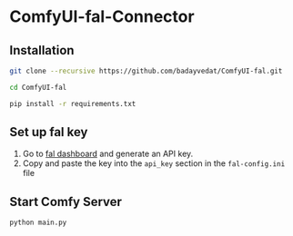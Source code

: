 # ComfyUI-fal-Connector

## Installation
```bash
git clone --recursive https://github.com/badayvedat/ComfyUI-fal.git

cd ComfyUI-fal

pip install -r requirements.txt
```

## Set up fal key
1. Go to [fal dashboard](https://fal.ai/dashboard/keys) and generate an API key.
2. Copy and paste the key into the `api_key` section in the `fal-config.ini` file

## Start Comfy Server
```bash
python main.py
```
